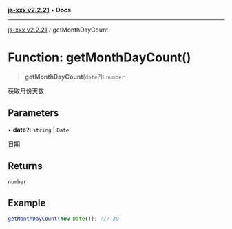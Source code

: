 [**js-xxx v2.2.21**](../README.md) • **Docs**

***

[js-xxx v2.2.21](../README.md) / getMonthDayCount

# Function: getMonthDayCount()

> **getMonthDayCount**(`date`?): `number`

获取月份天数

## Parameters

• **date?**: `string` \| `Date`

日期

## Returns

`number`

## Example

```ts
getMonthDayCount(new Date()); /// 30
```
